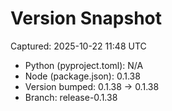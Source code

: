 # Version Snapshot

Captured: 2025-10-22 11:48 UTC

- Python (pyproject.toml): N/A
- Node (package.json):    0.1.38
- Version bumped: 0.1.38 → 0.1.38
- Branch: release-0.1.38
